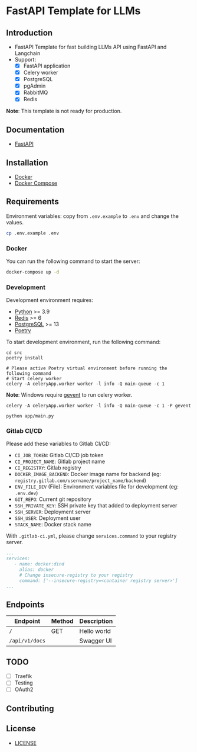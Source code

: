# FastAPI Template for LLMs

## Introduction

- FastAPI Template for fast building LLMs API using FastAPI and Langchain
- Support:
    - [x] FastAPI application
    - [x] Celery worker
    - [x] PostgreSQL
    - [x] pgAdmin
    - [x] RabbitMQ
    - [x] Redis

**Note**: This template is not ready for production.

## Documentation

- [FastAPI](https://fastapi.tiangolo.com/)

## Installation

- [Docker](https://www.docker.com/)
- [Docker Compose](https://docs.docker.com/compose/)

## Requirements

Environment variables: copy from `.env.example` to `.env` and change the values.
```bash
cp .env.example .env
```

### Docker

You can run the following command to start the server:

```bash
docker-compose up -d
```

### Development

Development environment requires:
- [Python](https://www.python.org/) >= 3.9
- [Redis](https://redis.io/) >= 6
- [PostgreSQL](https://www.postgresql.org/) >= 13
- [Poetry](https://python-poetry.org/)

To start development environment, run the following command:

```shell
cd src
poetry install
``` 
```shell
# Please active Poetry virtual environment before running the following command
# Start celery worker
celery -A celeryApp.worker worker -l info -Q main-queue -c 1
```
**Note**: Windows require [gevent](https://pypi.org/project/gevent/) to run celery worker.
```shell
celery -A celeryApp.worker worker -l info -Q main-queue -c 1 -P gevent
```

```shell
python app/main.py
```

### Gitlab CI/CD
Please add these variables to Gitlab CI/CD:
- `CI_JOB_TOKEN`: Gitlab CI/CD job token
- `CI_PROJECT_NAME`: Gitlab project name
- `CI_REGISTRY`: Gitlab registry
- `DOCKER_IMAGE_BACKEND`: Docker image name for backend (eg: `registry.gitlab.com/username/project_name/backend`)
- `ENV_FILE_DEV` (File): Environment variables file for development (eg: `.env.dev`)
- `GIT_REPO`: Current git repository 
- `SSH_PRIVATE_KEY`: SSH private key that added to deployment server
- `SSH_SERVER`: Deployment server
- `SSH_USER`: Deployment user
- `STACK_NAME`: Docker stack name

With `.gitlab-ci.yml`, please change `services.command` to your registry server.
```yaml
...
services:
   - name: docker:dind
     alias: docker
     # Change insecure-registry to your registry
     command: ['--insecure-registry=<container registry server>']
...
```

## Endpoints

| Endpoint       | Method | Description |
|----------------| --- | --- |
| `/`            | GET | Hello world |
| `/api/v1/docs` | | Swagger UI |

## TODO
- [ ] Traefik
- [ ] Testing
- [ ] OAuth2

## Contributing

## License
- [LICENSE](LICENSE)